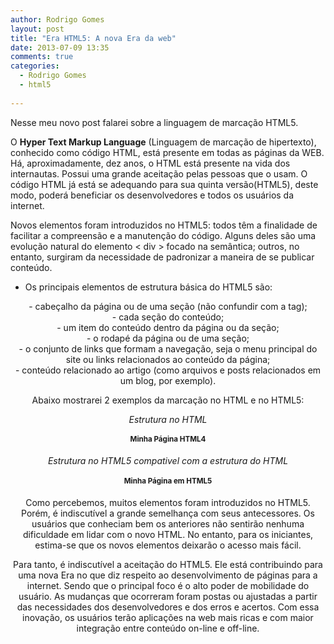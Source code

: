 ```yaml
---
author: Rodrigo Gomes
layout: post
title: "Era HTML5: A nova Era da web"
date: 2013-07-09 13:35
comments: true
categories:
  - Rodrigo Gomes
  - html5
  
---
```


Nesse meu novo post falarei sobre a linguagem de marcação HTML5.

O **Hyper Text Markup Language** (Linguagem de marcação de hipertexto), conhecido como código HTML, está presente em todas as páginas da WEB.
Há, aproximadamente, dez anos, o HTML está presente na vida dos internautas. Possui uma grande aceitação pelas pessoas que o usam. O código HTML já está se adequando para sua quinta versão(HTML5), deste modo, poderá beneficiar os desenvolvedores e todos os usuários da internet.

<!--more-->

Novos elementos foram introduzidos no HTML5: todos têm a finalidade de facilitar a compreensão e a manutenção do código. Alguns deles são uma evolução natural do elemento < div > focado na semântica; outros, no entanto, surgiram da necessidade de padronizar a maneira de se publicar conteúdo. 

- Os principais elementos de estrutura básica do HTML5 são:

<header> - cabeçalho da página ou de uma seção (não confundir com a tag);
<section> - cada seção do conteúdo;
<article> - um item do conteúdo dentro da página ou da seção;
<footer> - o rodapé da página ou de uma seção;
<nav> - o conjunto de links que formam a navegação, seja o menu principal do site ou links relacionados ao conteúdo da página;
<aside> - conteúdo relacionado ao artigo (como arquivos e posts relacionados em um blog, por exemplo).

Abaixo mostrarei 2 exemplos da marcação no HTML e no HTML5: 

_Estrutura no HTML_


<!DOCTYPE HTML PUBLIC” -// W3C//DTD HTML 4.01 Transitional //EN” http://www.w3.org/TR/html4/loose.dtd”>
<html lang=”pt-br”>
<head>
 	<meta http-equiv=”Content-Type” content =”text/html; charset=utf-8”>
<title>Titulo da página</title>
<link rel=”stylesheet” type=”text/css” href=”/estilos/main.css”>
</head>
<body>
<h1>Minha Página HTML4 </h1>
</body>

</html>



_Estrutura no HTML5 compativel com a estrutura do HTML_

<!DOCTYPE html>
<html lang=”pt-br”>
	<head>
		<meta charset=”utf-8”>
		<title> Titulo da Página</title>
		<link rel=”stylesheet” href=”/estilos/main.css”>
	</head>
<body>
	<h1> Minha Página em HTML5</h1>
</body>

</html>

Como percebemos, muitos elementos foram introduzidos no HTML5. Porém, é indiscutível a grande semelhança com seus antecessores. Os usuários que conheciam bem os anteriores não sentirão nenhuma dificuldade em lidar com o novo HTML. No entanto, para os iniciantes, estima-se que os novos elementos deixarão o acesso mais fácil.

Para tanto, é indiscutível a aceitação do HTML5. Ele está contribuindo para uma nova Era no que diz respeito ao desenvolvimento de páginas para a internet. Sendo que o principal foco é o alto poder de mobilidade do usuário. As mudanças que ocorreram foram postas ou ajustadas a partir das necessidades dos desenvolvedores e dos erros e acertos. Com essa inovação, os usuários terão aplicações na web mais ricas e com maior integração entre conteúdo on-line e off-line.







